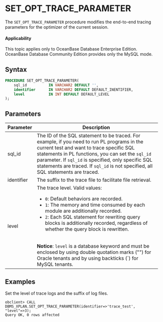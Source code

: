 # SET_OPT_TRACE_PARAMETER

The `SET_OPT_TRACE_PARAMETER` procedure modifies the end-to-end tracing parameters for the optimizer of the current session.

<main id="notice" >
    <h4>Applicability</h4>
    <p>This topic applies only to OceanBase Database Enterprise Edition. OceanBase Database Community Edition provides only the MySQL mode. </p>
  </main>

## Syntax

```sql
PROCEDURE SET_OPT_TRACE_PARAMETER(
    sql_id          IN VARCHAR2 DEFAULT '',
    identifier      IN VARCHAR2 DEFAULT DEFAULT_INENTIFIER,
    level           IN INT DEFAULT DEFAULT_LEVEL
);
```

## Parameters

| Parameter | Description |
| --- | --- |
| sql_id | The ID of the SQL statement to be traced. For example, if you need to run PL programs in the current test and want to trace specific SQL statements in PL functions, you can set the `sql_id` parameter. If `sql_id` is specified, only specific SQL statements are traced. If `sql_id` is not specified, all SQL statements are traced.  |
| identifier | The suffix to the trace file to facilitate file retrieval.  |
| level | The trace level. Valid values:<ul> <li>`0`: Default behaviors are recorded. </li> <li> `1`: The memory and time consumed by each module are additionally recorded. </li> <li>`2`: Each SQL statement for rewriting query blocks is additionally recorded, regardless of whether the query block is rewritten. </li></ul><br> **Notice**: `level` is a database keyword and must be enclosed by using double quotation marks ("") for Oracle tenants and by using backticks (`) for MySQL tenants. |

## Examples

Set the level of trace logs and the suffix of log files.

```shell
obclient> CALL DBMS_XPLAN.SET_OPT_TRACE_PARAMETER(identifier=>'trace_test', "level"=>3);
Query OK, 0 rows affected
```
